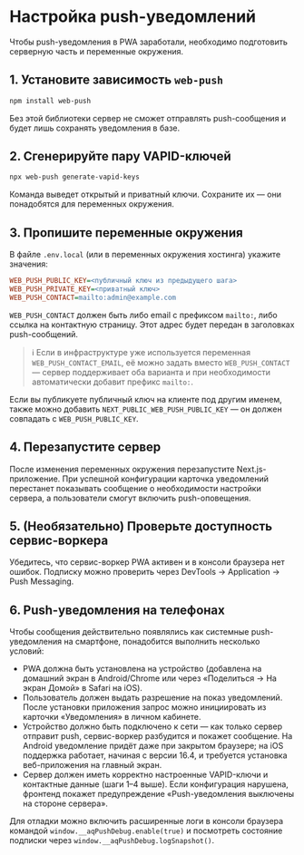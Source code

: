 # Настройка push-уведомлений

Чтобы push-уведомления в PWA заработали, необходимо подготовить серверную часть и
переменные окружения.

## 1. Установите зависимость `web-push`

```bash
npm install web-push
```

Без этой библиотеки сервер не сможет отправлять push-сообщения и будет лишь
сохранять уведомления в базе.

## 2. Сгенерируйте пару VAPID-ключей

```bash
npx web-push generate-vapid-keys
```

Команда выведет открытый и приватный ключи. Сохраните их — они понадобятся для
переменных окружения.

## 3. Пропишите переменные окружения

В файле `.env.local` (или в переменных окружения хостинга) укажите значения:

```ini
WEB_PUSH_PUBLIC_KEY=<публичный ключ из предыдущего шага>
WEB_PUSH_PRIVATE_KEY=<приватный ключ>
WEB_PUSH_CONTACT=mailto:admin@example.com
```

`WEB_PUSH_CONTACT` должен быть либо email с префиксом `mailto:`, либо ссылка на
контактную страницу. Этот адрес будет передан в заголовках push-сообщений.

> ℹ️ Если в инфраструктуре уже используется переменная `WEB_PUSH_CONTACT_EMAIL`,
> её можно задать вместо `WEB_PUSH_CONTACT` — сервер поддерживает оба варианта и
> при необходимости автоматически добавит префикс `mailto:`.

Если вы публикуете публичный ключ на клиенте под другим именем, также можно
добавить `NEXT_PUBLIC_WEB_PUSH_PUBLIC_KEY` — он должен совпадать с
`WEB_PUSH_PUBLIC_KEY`.

## 4. Перезапустите сервер

После изменения переменных окружения перезапустите Next.js-приложение. При
успешной конфигурации карточка уведомлений перестанет показывать сообщение о
необходимости настройки сервера, а пользователи смогут включить push-оповещения.

## 5. (Необязательно) Проверьте доступность сервис-воркера

Убедитесь, что сервис-воркер PWA активен и в консоли браузера нет ошибок.
Подписку можно проверить через DevTools → Application → Push Messaging.

## 6. Push-уведомления на телефонах

Чтобы сообщения действительно появлялись как системные push-уведомления на
смартфоне, понадобится выполнить несколько условий:

- PWA должна быть установлена на устройство (добавлена на домашний экран в
  Android/Chrome или через «Поделиться → На экран Домой» в Safari на iOS).
- Пользователь должен выдать разрешение на показ уведомлений. После установки
  приложения запрос можно инициировать из карточки «Уведомления» в личном
  кабинете.
- Устройство должно быть подключено к сети — как только сервер отправит push,
  сервис-воркер разбудится и покажет сообщение. На Android уведомление придёт
  даже при закрытом браузере; на iOS поддержка работает, начиная с версии
  16.4, и требуется установка веб-приложения на главный экран.
- Сервер должен иметь корректно настроенные VAPID-ключи и контактные данные
  (шаги 1–4 выше). Если конфигурация нарушена, фронтенд покажет предупреждение
  «Push-уведомления выключены на стороне сервера».

Для отладки можно включить расширенные логи в консоли браузера командой
`window.__aqPushDebug.enable(true)` и посмотреть состояние подписки через
`window.__aqPushDebug.logSnapshot()`.


